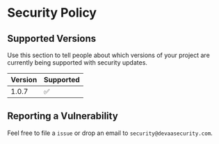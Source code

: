 # Security Policy

## Supported Versions

Use this section to tell people about which versions of your project are
currently being supported with security updates.

| Version | Supported          |
| ------- | ------------------ |
| 1.0.7   | :white_check_mark: |

## Reporting a Vulnerability

Feel free to file a `issue` or drop an email to `security@devaasecurity.com`.
